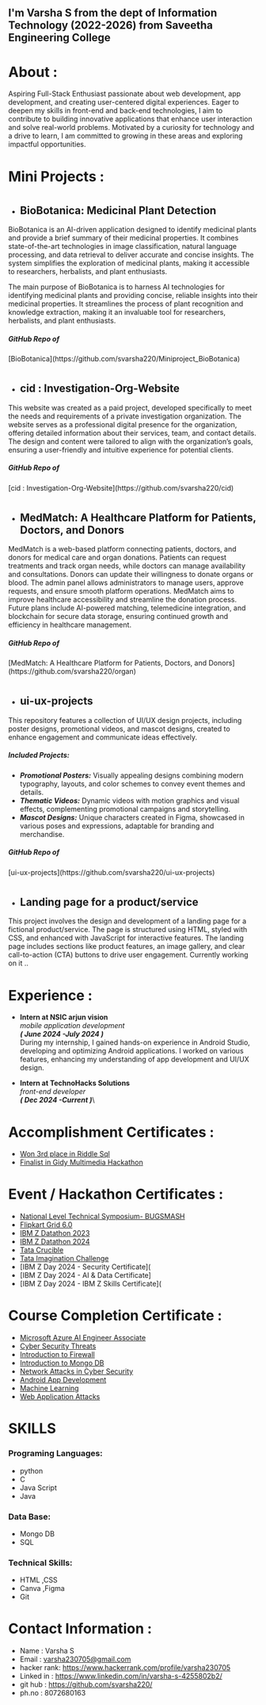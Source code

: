 <h2>I'm Varsha S from the dept of Information Technology (2022-2026) from Saveetha Engineering College</h2>

# About :

Aspiring Full-Stack Enthusiast passionate about web development, app development, and creating user-centered digital experiences. Eager to deepen my skills in front-end and back-end technologies, I aim to contribute to building innovative applications that enhance user interaction and solve real-world problems. Motivated by a curiosity for technology and a drive to learn, I am committed to growing in these areas and exploring impactful opportunities.

# Mini Projects :
* # <h2>BioBotanica: Medicinal Plant Detection</h2>

BioBotanica is an AI-driven application designed to identify medicinal plants and provide a brief summary of their medicinal properties. It combines state-of-the-art technologies in image classification, natural language processing, and data retrieval to deliver accurate and concise insights. The system simplifies the exploration of medicinal plants, making it accessible to researchers, herbalists, and plant enthusiasts.

The main purpose of BioBotanica is to harness AI technologies for identifying medicinal plants and providing concise, reliable insights into their medicinal properties. It streamlines the process of plant recognition and knowledge extraction, making it an invaluable tool for researchers, herbalists, and plant enthusiasts.

<h5>GitHub Repo of </h5>[BioBotanica](https://github.com/svarsha220/Miniproject_BioBotanica)

* # <h2>cid : Investigation-Org-Website</h2>

This website was created as a paid project, developed specifically to meet the needs and requirements of a private investigation organization. The website serves as a professional digital presence for the organization, offering detailed information about their services, team, and contact details. The design and content were tailored to align with the organization’s goals, ensuring a user-friendly and intuitive experience for potential clients.

<h5>GitHub Repo of </h5>[cid : Investigation-Org-Website](https://github.com/svarsha220/cid)

* # <h2>MedMatch: A Healthcare Platform for Patients, Doctors, and Donors</h2>

MedMatch is a web-based platform connecting patients, doctors, and donors for medical care and organ donations. Patients can request treatments and track organ needs, while doctors can manage availability and consultations. Donors can update their willingness to donate organs or blood. The admin panel allows administrators to manage users, approve requests, and ensure smooth platform operations. MedMatch aims to improve healthcare accessibility and streamline the donation process. Future plans include AI-powered matching, telemedicine integration, and blockchain for secure data storage, ensuring continued growth and efficiency in healthcare management.

<h5>GitHub Repo of </h5>[MedMatch: A Healthcare Platform for Patients, Doctors, and Donors](https://github.com/svarsha220/organ)

* # <h2>ui-ux-projects</h2>

This repository features a collection of UI/UX design projects, including poster designs, promotional videos, and mascot designs, created to enhance engagement and communicate ideas effectively.

<h5>Included Projects:</h5>

* ***Promotional Posters:*** Visually appealing designs combining modern typography, layouts, and color schemes to convey event themes and details.
* ***Thematic Videos:*** Dynamic videos with motion graphics and visual effects, complementing promotional campaigns and storytelling.
* ***Mascot Designs:*** Unique characters created in Figma, showcased in various poses and expressions, adaptable for branding and merchandise.

<h5>GitHub Repo of </h5>[ui-ux-projects](https://github.com/svarsha220/ui-ux-projects)

* # <h2>Landing page for a product/service </h2>

This project involves the design and development of a landing page for a fictional product/service. The page is structured using HTML, styled with CSS, and enhanced with JavaScript for interactive features. The landing page includes sections like product features, an image gallery, and clear call-to-action (CTA) buttons to drive user engagement.
Currently working on it ..

# Experience :

* **Intern at NSIC arjun vision**\
   _mobile application development_\
    ***( June 2024 -July 2024 )***\
   During my internship, I gained hands-on experience in Android Studio, developing and optimizing Android applications. I worked on various features, enhancing my understanding of app development and UI/UX design.

* **Intern at TechnoHacks Solutions**\
   _front-end developer_\
    ***( Dec 2024 -Current )***\


# Accomplishment Certificates :

* [Won 3rd place in Riddle Sql](certificate/accomplishment/sqlriddle.jpg)
* [Finalist in Gidy Multimedia Hackathon](certificate/accomplishment/gidy.jpg)

# Event / Hackathon Certificates :

* [National Level Technical Symposium- BUGSMASH ](certificate/Events/bugsmach.jpg)
* [Flipkart Grid 6.0](certificate/Events/flipkart.png)
* [IBM Z Datathon 2023](certificate/Events/ibm2023.png)
* [IBM Z Datathon 2024](certificate/Events/ibm2024.png)
* [Tata Crucible](certificate/Events/tatacrucible.png)
* [Tata Imagination Challenge](certificate/Events/tataimagination.png)
* [IBM Z Day 2024 - Security Certificate](
* [IBM Z Day 2024 - AI & Data Certificate]
* [IBM Z Day 2024 - IBM Z Skills Certificate](

# Course Completion Certificate :

* [Microsoft Azure AI Engineer Associate](certificate/course/azure.jpg)
* [Cyber Security Threats](certificate/course/cs_threat.png)
* [Introduction to Firewall](certificate/course/intro_to_firewall.png)
* [Introduction to Mongo DB ](certificate/course/intro_to_mongo-db.pdf)
* [Network Attacks in Cyber Security](certificate/course/network_attack.png)
* [Android App Development](certificate/course/mad_certificate.pdf)
* [Machine Learning](certificate/course/ml_certificate.pdf)
* [Web Application Attacks](certificate/course/web_application_attacks.png)

 # SKILLS
 <h3>Programing Languages:</h3>
 
 * python 
 * C
 * Java Script
 * Java
 
 <h3>Data Base:</h3>
 
 * Mongo DB
 * SQL
 
 <h3>Technical Skills:</h3>
 
 * HTML ,CSS
 * Canva ,Figma
 * Git

 # Contact Information :

* Name : Varsha S
* Email : varsha230705@gmail.com
* hacker rank: https://www.hackerrank.com/profile/varsha230705
* Linked in : https://www.linkedin.com/in/varsha-s-4255802b2/
* git hub : https://github.com/svarsha220/
* ph.no : 8072680163

  
  

  


  
